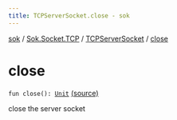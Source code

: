 ```yaml
---
title: TCPServerSocket.close - sok
---
```


[sok](../../index.html) / [Sok.Socket.TCP](../index.html) / [TCPServerSocket](index.html) / [close](./close.html)

# close

`fun close(): `[`Unit`](https://kotlinlang.org/api/latest/jvm/stdlib/kotlin/-unit/index.html) [(source)](https://github.com/SeekDaSky/Sok/tree/master/common/sok-common/src/Sok/Socket/TCP/TCPServerSocket.kt#L39)

close the server socket

